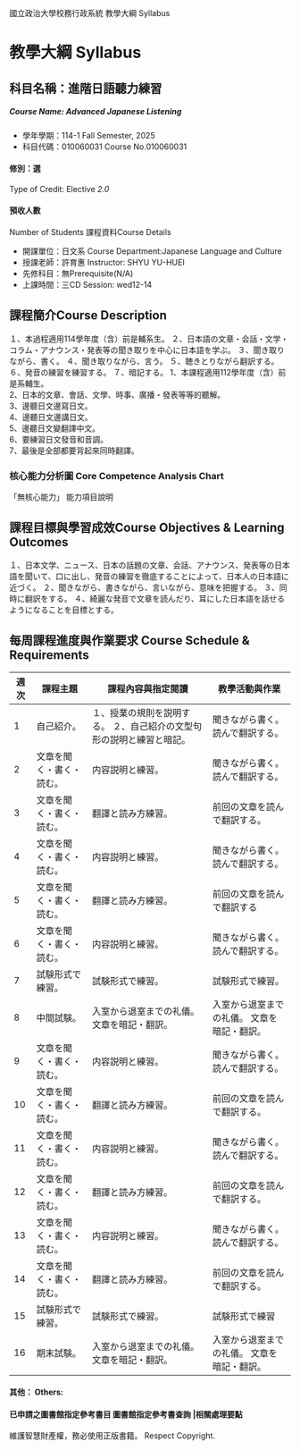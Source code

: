 國立政治大學校務行政系統 教學大綱 Syllabus
# 教學大綱 Syllabus
##  科目名稱：進階日語聽力練習
#####  Course Name: Advanced Japanese Listening
  * 學年學期：114-1 Fall Semester, 2025 
  * 科目代碼：010060031 Course No.010060031
#### 修別：選
Type of Credit: Elective 
_2.0_
#### 預收人數
Number of Students
課程資料Course Details
  * 開課單位：日文系 Course Department:Japanese Language and Culture 
  * 授課老師：許育惠 Instructor: SHYU YU-HUEI 
  * 先修科目：無Prerequisite(N/A)
  * 上課時間：三CD Session: wed12-14
##  課程簡介Course Description
１、本過程適用114學年度（含）前是輔系生。
２、日本語の文章・会話・文学・コラム・アナウンス・発表等の聞き取りを中心に日本語を学ぶ。
３、聞き取りながら、書く。
４、聞き取りながら、言う。
５、聴きとりながら翻訳する。
６、発音の練習を練習する。
７、暗記する。
1、本課程適用112學年度（含）前是系輔生。  
2、日本的文章、會話、文學、時事、廣播・發表等等的聽解。  
3、邊聽日文邊寫日文。  
4、邊聽日文邊講日文。  
5、邊聽日文變翻譯中文。  
6、要練習日文發音和音調。  
7、最後是全部都要背起來同時翻譯。
###  核心能力分析圖 Core Competence Analysis Chart
「無核心能力」 
能力項目說明
##  課程目標與學習成效Course Objectives & Learning Outcomes 
１、日本文学、ニュース、日本の話題の文章、会話、アナウンス、発表等の日本語を聞いて、口に出し、発音の練習を徹底することによって、日本人の日本語に近づく。
２、聞きながら、書きながら、言いながら、意味を把握する。
３、同時に翻訳をする。
４、綺麗な発音で文章を読んだり、耳にした日本語を話せるようになることを目標とする。
##  每周課程進度與作業要求 Course Schedule & Requirements
週次 |  課程主題 |  課程內容與指定閱讀 |  教學活動與作業  
---|---|---|---  
1 |  自己紹介。 |  １、授業の規則を説明する。 ２、自己紹介の文型句形の説明と練習と暗記。 |  聞きながら書く。 読んで翻訳する。  
2 |  文章を聞く・書く・読む。 |  内容説明と練習。 |  聞きながら書く。 読んで翻訳する。  
3 |  文章を聞く・書く・読む。 |  翻譯と読み方練習。 |  前回の文章を読んで翻訳する。  
4 |  文章を聞く・書く・読む。 |  内容説明と練習。 |  聞きながら書く。 読んで翻訳する。  
5 |  文章を聞く・書く・読む。 | 翻譯と読み方練習。 |  前回の文章を読んで翻訳する  
6 |  文章を聞く・書く・読む。 |  内容説明と練習。 |  聞きながら書く。 読んで翻訳する。  
7 |  試験形式で練習。 | 試験形式で練習。 | 試験形式で練習。  
8 |  中間試験。 |  入室から退室までの礼儀。 文章を暗記・翻訳。 |  入室から退室までの礼儀。 文章を暗記・翻訳。  
9 |  文章を聞く・書く・読む。 | 内容説明と練習。 |  聞きながら書く。 読んで翻訳する。  
10 |  文章を聞く・書く・読む。 | 翻譯と読み方練習。 | 前回の文章を読んで翻訳する。  
11 |  文章を聞く・書く・読む。 | 内容説明と練習。 |  聞きながら書く。 読んで翻訳する。  
12 |  文章を聞く・書く・読む。 | 翻譯と読み方練習。 | 前回の文章を読んで翻訳する。  
13 |  文章を聞く・書く・読む。 | 内容説明と練習。 |  聞きながら書く。 読んで翻訳する。  
14 |  文章を聞く・書く・読む。 |  翻譯と読み方練習。 | 前回の文章を読んで翻訳する。  
15 | 試験形式で練習。 |  試験形式で練習。 | 試験形式で練習  
16 |  期末試験。 |  入室から退室までの礼儀。 文章を暗記・翻訳。 |  入室から退室までの礼儀。 文章を暗記・翻訳。  
####  其他： Others:
####  已申請之圖書館指定參考書目  圖書館指定參考書查詢 |相關處理要點
維護智慧財產權，務必使用正版書籍。 Respect Copyright.